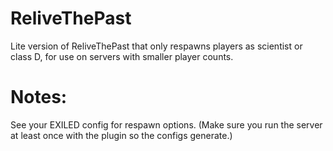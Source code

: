 # ReliveThePast
Lite version of ReliveThePast that only respawns players as scientist or class D, for use on servers with smaller player counts.

# Notes:
See your EXILED config for respawn options. (Make sure you run the server at least once with the plugin so the configs generate.)
